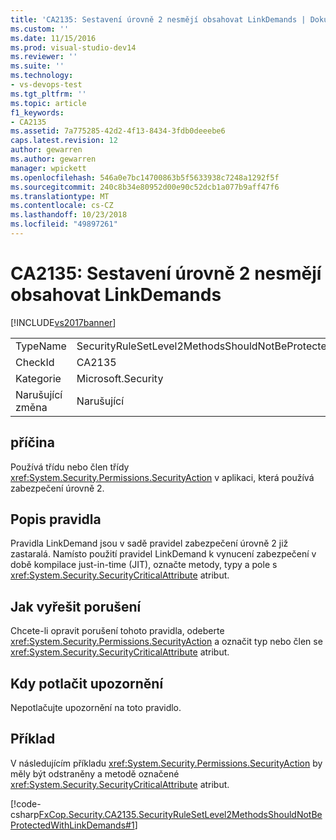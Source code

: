 ```yaml
---
title: 'CA2135: Sestavení úrovně 2 nesmějí obsahovat LinkDemands | Dokumentace Microsoftu'
ms.custom: ''
ms.date: 11/15/2016
ms.prod: visual-studio-dev14
ms.reviewer: ''
ms.suite: ''
ms.technology:
- vs-devops-test
ms.tgt_pltfrm: ''
ms.topic: article
f1_keywords:
- CA2135
ms.assetid: 7a775285-42d2-4f13-8434-3fdb0deeebe6
caps.latest.revision: 12
author: gewarren
ms.author: gewarren
manager: wpickett
ms.openlocfilehash: 546a0e7bc14700863b5f5633938c7248a1292f5f
ms.sourcegitcommit: 240c8b34e80952d00e90c52dcb1a077b9aff47f6
ms.translationtype: MT
ms.contentlocale: cs-CZ
ms.lasthandoff: 10/23/2018
ms.locfileid: "49897261"
---
```

# <a name="ca2135-level-2-assemblies-should-not-contain-linkdemands"></a>CA2135: Sestavení úrovně 2 nesmějí obsahovat LinkDemands
[!INCLUDE[vs2017banner](../includes/vs2017banner.md)]

|||
|-|-|
|TypeName|SecurityRuleSetLevel2MethodsShouldNotBeProtectedWithLinkDemands|
|CheckId|CA2135|
|Kategorie|Microsoft.Security|
|Narušující změna|Narušující|

## <a name="cause"></a>příčina
 Používá třídu nebo člen třídy <xref:System.Security.Permissions.SecurityAction> v aplikaci, která používá zabezpečení úrovně 2.

## <a name="rule-description"></a>Popis pravidla
 Pravidla LinkDemand jsou v sadě pravidel zabezpečení úrovně 2 již zastaralá. Namísto použití pravidel LinkDemand k vynucení zabezpečení v době kompilace just-in-time (JIT), označte metody, typy a pole s <xref:System.Security.SecurityCriticalAttribute> atribut.

## <a name="how-to-fix-violations"></a>Jak vyřešit porušení
 Chcete-li opravit porušení tohoto pravidla, odeberte <xref:System.Security.Permissions.SecurityAction> a označit typ nebo člen se <xref:System.Security.SecurityCriticalAttribute> atribut.

## <a name="when-to-suppress-warnings"></a>Kdy potlačit upozornění
 Nepotlačujte upozornění na toto pravidlo.

## <a name="example"></a>Příklad
 V následujícím příkladu <xref:System.Security.Permissions.SecurityAction> by měly být odstraněny a metodě označené <xref:System.Security.SecurityCriticalAttribute> atribut.

 [!code-csharp[FxCop.Security.CA2135.SecurityRuleSetLevel2MethodsShouldNotBeProtectedWithLinkDemands#1](../snippets/csharp/VS_Snippets_CodeAnalysis/fxcop.security.ca2135.securityrulesetlevel2methodsshouldnotbeprotectedwithlinkdemands/cs/ca2135.cs#1)]



